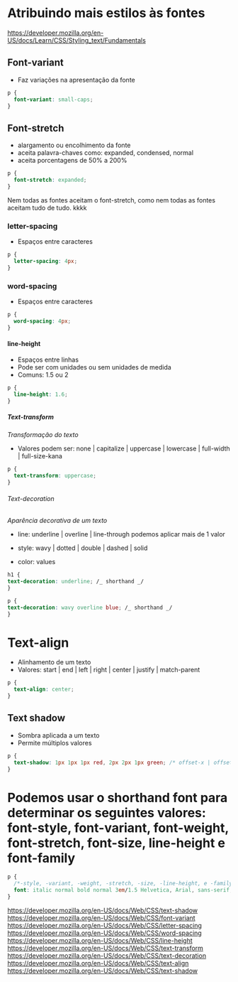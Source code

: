 # Atribuindo mais estilos às fontes

https://developer.mozilla.org/en-US/docs/Learn/CSS/Styling_text/Fundamentals

## Font-variant

- Faz variações na apresentação da fonte

```css
p {
  font-variant: small-caps;
}
```

## Font-stretch

- alargamento ou encolhimento da fonte
- aceita palavra-chaves como: expanded, condensed, normal
- aceita porcentagens de 50% a 200%

```css
p {
  font-stretch: expanded;
}
```

Nem todas as fontes aceitam o font-stretch, como nem todas as fontes aceitam tudo de tudo. kkkk

### letter-spacing

- Espaços entre caracteres

```css
p {
  letter-spacing: 4px;
}
```

### word-spacing

- Espaços entre caracteres

```css
p {
  word-spacing: 4px;
}
```

#### line-height

- Espaços entre linhas
- Pode ser com unidades ou sem unidades de medida
- Comuns: 1.5 ou 2

```css
p {
  line-height: 1.6;
}
```

##### Text-transform

_Transformação do texto_

- Valores podem ser: none | capitalize | uppercase | lowercase | full-width | full-size-kana

```css
p {
  text-transform: uppercase;
}
```

###### Text-decoration

_Aparência decorativa de um texto_

- line: underline | overline | line-through podemos aplicar mais de 1 valor

- style: wavy | dotted | double | dashed | solid

- color: <color> values

```css
h1 {
text-decoration: underline; /_ shorthand _/
}

p {
text-decoration: wavy overline blue; /_ shorthand _/
}
```

# Text-align

- Alinhamento de um texto
- Valores: start | end | left | right | center | justify | match-parent

```css
p {
  text-align: center;
}
```

## Text shadow

- Sombra aplicada a um texto
- Permite múltiplos valores

```css
p {
  text-shadow: 1px 1px 1px red, 2px 2px 1px green; /* offset-x | offset-y | blur-radius | color */
}
```

# Podemos usar o shorthand font para determinar os seguintes valores: font-style, font-variant, font-weight, font-stretch, font-size, line-height e font-family

```css
p {
  /*-style, -variant, -weight, -stretch, -size, -line-height, e -family. */
  font: italic normal bold normal 3em/1.5 Helvetica, Arial, sans-serif;
}
```

https://developer.mozilla.org/en-US/docs/Web/CSS/text-shadow
https://developer.mozilla.org/en-US/docs/Web/CSS/font-variant
https://developer.mozilla.org/en-US/docs/Web/CSS/letter-spacing
https://developer.mozilla.org/en-US/docs/Web/CSS/word-spacing
https://developer.mozilla.org/en-US/docs/Web/CSS/line-height
https://developer.mozilla.org/en-US/docs/Web/CSS/text-transform
https://developer.mozilla.org/en-US/docs/Web/CSS/text-decoration
https://developer.mozilla.org/en-US/docs/Web/CSS/text-align
https://developer.mozilla.org/en-US/docs/Web/CSS/text-shadow
